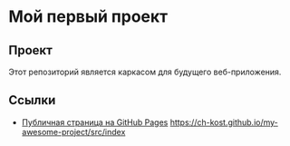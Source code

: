 # Мой первый проект

## Проект
Этот репозиторий является каркасом для будущего веб-приложения.

## Ссылки
- [Публичная страница на GitHub Pages](https://github.com/ch-kost/backfront)
https://ch-kost.github.io/my-awesome-project/src/index